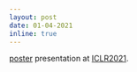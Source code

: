 ```yaml
---
layout: post
date: 01-04-2021
inline: true
---
```



[poster](assets/pdf/talk_GEBM.pdf) presentation at [ICLR2021](https://iclr.cc/Conferences/2021). 
